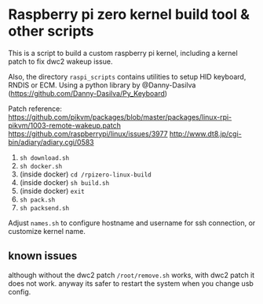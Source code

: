 # Raspberry pi zero kernel build tool & other scripts

This is a script to build a custom raspberry pi kernel, including a kernel patch to fix dwc2 wakeup issue.

Also, the directory `raspi_scripts` contains utilities to setup HID keyboard, RNDIS or ECM. Using a python library by @Danny-Dasilva (<https://github.com/Danny-Dasilva/Py_Keyboard>)

Patch reference: <https://github.com/pikvm/packages/blob/master/packages/linux-rpi-pikvm/1003-remote-wakeup.patch> <https://github.com/raspberrypi/linux/issues/3977> <http://www.dt8.jp/cgi-bin/adiary/adiary.cgi/0583>

1. `sh download.sh`
1. `sh docker.sh`
1. (inside docker) `cd /rpizero-linux-build`
1. (inside docker) `sh build.sh`
1. (inside docker) `exit`
1. `sh pack.sh`
1. `sh packsend.sh`

Adjust `names.sh` to configure hostname and username for ssh connection, or customize kernel name.

## known issues

although without the dwc2 patch `/root/remove.sh` works, with dwc2 patch it does not work. anyway its safer to restart the system when you change usb config.

